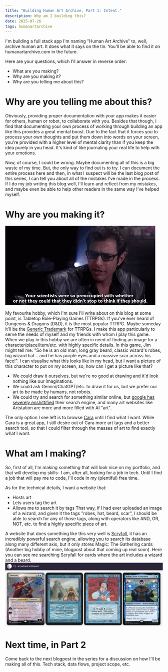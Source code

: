 ```yaml
---
title: "Building Human Art Archive, Part 1: Intent."
description: Why am I building this?
date: 2025-07-26
tags: humanartarchive
---
```


I'm building a full stack app I'm naming "Human Art Archive" to, well, archive human art. It does what it says on the tin. You'll be able to find it on humanartarchive.com in the future.

Here are your questions, which I'll answer in reverse order:
- What are you making?
- Why are you making it?
- Why are you telling me about this?

# Why are you telling me about this?
Obviously, providing proper documentation with your app makes it easier for others, human or robot, to collaborate with you. Besides that though, I find that documenting your own process of working through building an app like this provides a great mental boost. Due to the fact that it forces you to process your own thoughts and put them down into words on your screen, you're provided with a higher level of mental clarity than if you keep the idea purely in you head. It's kind of like journaling your real life to help with your emotions. 

Now, of course, I could be wrong. Maybe documenting all of this is a big waste of my time. But, the only way to find out is to try. I can document the entire process here and then, in what I suspect will be the last blog post of this series, I can tell you about all of the mistakes I've made in the process. If I do my job writing this blog well, I'll learn and reflect from my mistakes, and maybe even be able to help other readers in the same way I've helped myself.

# Why are you making it?
<img src="./should.gif" alt="A scene from 1993's Jurassic Park, where Jeff Goldblum's character Ian Malcolm criticizes the park's reanimation of dinosaurs with the quote, 'Your scientists were so preoccupied with whether they could, they didn't stop to think if they should.'">

My favourite hobby, which I'm sure I'll write about on this blog at some point, is Tabletop Role-Playing Games (TTRPGs). If you've ever heard of Dungeons & Dragons (D&D), it is the most popular TTRPG. Maybe someday it'll be the [Generic Trademark](https://en.wikipedia.org/wiki/Generic_trademark) for TTRPGs. I make this app particularly to serve the needs of myself and my friends with whom I play this game. When we play in this hobby we are often in need of finding an image for a character/place/item/etc. with highly specific details. In this game, Jim might tell me: "So he is an old man, long gray beard, classic wizard's robes, big wizard hat... and he has purple eyes and a massive scar across his face!". I can visualise what this looks like in my head, but I want a picture of this character to put on my screen, so, how can I get a picture like that?

- We could draw it ourselves, but we're no good at drawing and it'd look nothing like our imaginations.
- We could ask Gemini/ChatGPT/etc. to draw it for us, but we prefer our art to be made by humans, not robots.
- We could try and search for something similar online, but [google has severely enshittified](https://pluralistic.net/2024/04/24/naming-names/#prabhakar-raghavan) their search engine, and many art websites like Artstation are more and more filled with AI "art".

The only option I see left is to browse [Cara](https://cara.app/explore) until I find what I want. While Cara is a great app, I still desire out of Cara more art tags and a better search tool, so that I could filter through the masses of art to find exactly what I want. 

# What am I making?
So, first of all, I'm making something that will look nice on my portfolio, and that will develop my skills- I am, after all, looking for a job in tech. Until I find a job that will pay me to code, I'll code in my (plentiful) free time.

As for the technical details, I want a website that:
- Hosts art
- Lets users tag the art
- Allows me to search it by tags
That way, if I had ever uploaded an image of a wizard, and given it the tags "robes, hat, beard, scar", I should be able to search for any of those tags, along with operators like AND, OR, NOT, etc. to find a highly specific piece of art.

A website that does something like this very well is [Scryfall](https://scryfall.com), it has an incredibly powerful search engine, allowing you to search its database along many different axis, but it only stores Magic: The Gathering cards (Another big hobby of mine, blogpost about that coming up real soon). Here you can see me searching Scryfall for cards where the art includes a wizard and a beard.
<img src="./scryfall.png" alt="A Scryfall search for cards where the art includes a wizard and a beard.">

# Next time, in Part 2
Come back to the next blogpost in the series for a discussion on how I'll be making all of this. Tech stack, data flows, project scope, etc.